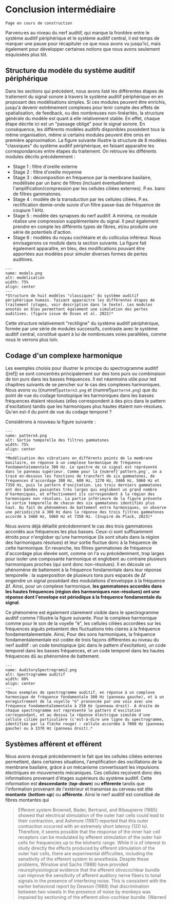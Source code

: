 
# Conclusion intermédiaire

```{warning}
Page en cours de construction
```

Parvenu·es au niveau du nerf auditif, qui marque la frontière entre le système auditif périphérique et le système auditif central, il est temps de marquer une pause pour récapituler ce que nous avons vu jusqu'ici, mais également pour développer certaines notions que nous avons seulement esquissées plus tôt.

## Structure du modèle du système auditif périphérique

Dans les sections qui précèdent, nous avons listé les différentes étapes de traitement du signal sonore à travers le système auditif périphérique en en proposant des modélisations simples. Si ces modules peuvent être enrichis, jusqu'à devenir extrêmement complexes pour tenir compte des effets de spatialisation, de feedback, ou des nombreuses non-linéarités, la structure générale du modèle est quant à elle relativement stable. En effet, chaque étape décrite ici est un "passage obligé" pour le signal sonore. En conséquence, les différents modèles auditifs disponibles possèdent tous la même organisation, même si certains modules peuvent être omis en première approximation. La figure suivante illustre la structure de 8 modèles "classiques" du système auditif périphérique, en faisant apparaitre les correspondances entre étapes du traitement. On retrouve les différents modules décrits précédemment : 
- Stage 1 : filtre d'oreille externe
- Stage 2 : filtre d'oreille moyenne
- Stage 3 : décomposition en fréquence par la membrane basilaire, modélisée par un banc de filtres (incluant éventuellement l'amplification/compression par les cellules ciliées externes). P.ex. banc de filtres gammatones.
- Stage 4 : modèle de la transduction par les cellules ciliées. P.ex. rectification demie-onde suivie d'un filtre passe-bas de fréquence de coupure 1 kHz.
- Stage 5 : modèle des synapses du nerf auditif. A minima, ce module réalise une compression supplémentaire du signal. Il peut également prendre en compte les différents types de fibres, et/ou produire une série de potentiels d'action.
- Stage 6 : modèles du noyau cochléaire et du colliculus inférieur. Nous envisagerons ce module dans la section suivante.
La figure fait également apparaître, en bleu, des modifications pouvant être apportées aux modèles pour simuler diverses formes de pertes auditives.

```{figure} models.png
---
name: models.png
alt: modélisation
width: 75%
align: center
---
*Structure de huit modèles "classiques" du système auditif périphérique humain. faisant apparaitre les différentes étapes de traitement (stages, voir description dans le texte). Les modules annotés en bleu permettent également une simulation des pertes auditives. (figure issue de Osses et al. 2022)*
```

Cette structure relativement "rectiligne" du système auditif périphérique, formée par une série de modules successifs, contraste avec le système auditif central, constitué quant à lui de nombreuses voies parallèles, comme nous le verrons plus loin.

## Codage d'un complexe harmonique 

Les exemples choisis pour illustrer le principe du spectrogramme auditif ([ref]) se sont concentrés principalement sur des tons purs ou combinaison de ton purs dans les basses fréquences. Il est néanmoins utile pour led chapitres suivants de se pencher sur le cas des complexes harmoniques. Nous avons vu ({numref}`pattern3.png` et {numref}`pattern4.png`) que du point de vue du codage tonotopique les harmoniques dans les basses fréquences étaient résolues (elles correspondent à des pics dans le pattern d'excitation) tandis que les harmoniques plus hautes étaient non-résolues. Qu'en est-il du point de vue du codage temporel ?

Considérons à nouveau la figure suivante :

```{figure} pattern4bis.png
---
name: pattern4.png
alt: Sortie temporelle des filtres gammatones
width: 75%
align: center
---
*Modélisation des vibrations en différents points de la membrane basilaire, en réponse à un complexe harmonique de fréquence fondamentalementale 300 Hz. Le spectre de ce signal est représenté dans le panneau supérieur. Comme pour la {numref}`pattern.png`, on a tracé en-dessous les fonctions de transfert de six gammatones, de fréquences d'accordage 300 Hz, 600 Hz, 1270 Hz, 3460 Hz, 5060 Hz et 7350 Hz, puis le pattern d'excitation. Les trois derniers gammatones ont des bandes passantes très larges qui englobent un grand nombre d'harmoniques, et effectivement ils correspondent à la région des harmoniques non résolues. La partie inférieure de la figure présente la sortie temporelle de chacun des six gammatones identifiés plus haut. Du fait de phénomènes de battement entre harmoniques, on observe une périodicité à 300 Hz dans la réponse des trois filtres gammatones accordé à 3460 Hz, 5060 Hz et 7350 Hz. (Inspiré de Plack, 2023)*
```

Nous avons déjà détaillé précédemment le cas des trois gammatones accordés aux fréquences les plus basses. Ceux-ci sont suffisamment étroits pour n'englober qu'une harmonique (ils sont situés dans la région des harmoniques résolues) et leur sortie fluctue donc à la fréquence de cette harmonique. En revanche, les filtres gammatones de fréquence d'accordage plus élevée sont, comme on l'a vu précédemment, trop larges pour isoler une composante harmonique et englobent au contraire plusieurs harmoniques proches (qui sont donc non-résolues). Il en découle un phénomène de battement à la fréquence fondamentale dans leur réponse temporelle : la superposition de plusieurs tons purs espacés de ∆f engendre un signal possédant des modulations d'enveloppe à la fréquence ∆f. Ainsi, pour un complexe harmonique, **les gammatones accordés dans les hautes fréquences (région des harmoniques non-résolues) ont une réponse dont l'envelope est périodique à la fréquence fondamentale du signal**.

Ce phénomène est également clairement visible dans le spectrogramme auditif comme l'illustre la figure suivante. Pour le complexe harmonique comme pour le son de la voyelle "è", les cellules ciliées accordées sur les fréquences aiguës présentent des fluctuations très claires à la fréquence fondamentalementale. Ainsi, Pour des sons harmoniques, la fréquence fondamentalementale est codée de trois façons différentes au niveau du nerf auditif : un code tonotopique (pic dans le pattern d'excitation), un code temporel dans les basses fréquences, et un code temporel dans les hautes fréquences dû au phénomène de battement.

```{figure} AuditorySpectrograms2.png
---
name: AuditorySpectrograms2.png
alt: Spectrogramme auditif
width: 80%
align: center
---
*Deux exemples de spectrogramme auditif, en réponse à un complexe harmonique de fréquence fondamentale 300 Hz (panneau gauche), et à un enregistrement de la voyelle "é" prononcée par une voix avec une fréquence fondamentalementale à 250 Hz (panneau droit). A droite de chaque spectrogramme est représenté le pattern d'excitation correspondant, et au dessus la réponse électrique simulée d'une cellule ciliée particulière (c'est-à-dire une ligne du spectrogramme, identifiée par la flèche rouge) : cellule accordée à 7000 Hz (panneau gauche) ou à 3370 Hz (panneau droit).*
```

## Systèmes afférent et efférent

Nous avons évoqué précédemment le fait que les cellules ciliées externes permettent, dans certaines situations, l'amplification des oscillations de la membrane basilaire, grâce à un mécanisme convertissant les impulsions électriques en mouvements mécaniques. Ces cellules reçoivent donc des informations provenant d'étages supérieurs du système auditif. Cette information est **descendante** (***top-down***) ou **efférente** tandis que l'information provenant de l'extérieur et transmise au cerveau est dite **montante** (***bottom-up***) ou **afférente**. Ainsi le nerf auditif est constitué de fibres montantes qui 


> Efferent system Brownell, Bader, Bertrand, and Ribaupierre (1985) showed that electrical stimulation of the outer hair cells could lead to their contraction, and Ashmore (1987) reported that this outer contraction occurred with an extremely short latency (120 ls). Therefore, it seems possible that the response of the inner hair cell receptors can be modulated by efferent stimulation of the outer hair cells for frequencies up to the kilohertz range. While it is of interest to study directly the effects produced by efferent stimulation of the outer hair cells, there are experimental difficulties, including the sensitivity of the efferent system to anesthesia. Despite these problems, Winslow and Sachs (1988) have provided neurophysiological evidence that the efferent olivocochlear bundle can improve the sensitivity of afferent auditory nerve fibers to tonal signals in the presence of interfering noise. This is consistent with the earlier behavioral report by Dewson (1968) that discrimination between two vowels in the presence of noise by monkeys was impaired by sectioning of the efferent olivo-cochlear bundle. (Warren)
